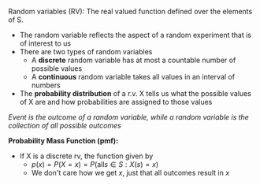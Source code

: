 Random variables (RV): The real valued function defined over the elements of S.

- The random variable reflects the aspect of a random experiment that is of interest to us
- There are two types of random variables
	- A **discrete** random variable has at most a countable number of possible values
	- A **continuous** random variable takes all values in an interval of numbers
- The **probability distribution** of a r.v. X tells us what the possible values of X are and how probabilities are assigned to those values

*Event is the outcome of a random variable, while a random variable is the collection of all possible outcomes*

**Probability Mass Function (pmf):**
- If X is a discrete rv, the function given by
	- $p(x)=P(X=x)=P(\text{all} s \in S: X(s)=x)$
	- We don't care how we get $x$, just that all outcomes result in $x$